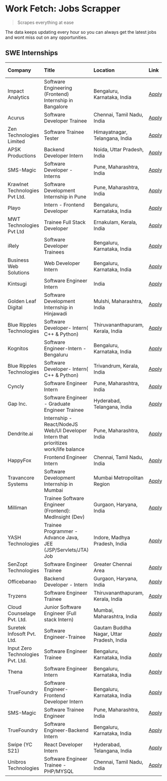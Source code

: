 # Work Fetch: Jobs Scrapper
> Scrapes everything at ease

The data keeps updating every hour so you can always get the latest jobs and wont miss out on any opportunities.

## SWE Internships
<!--START_SECTION:workfetch-->
| Company                           | Title                                                                                | Location                                  | Link                                                                                                                                                                                                                                                                                                | Date Posted   |
|:----------------------------------|:-------------------------------------------------------------------------------------|:------------------------------------------|:----------------------------------------------------------------------------------------------------------------------------------------------------------------------------------------------------------------------------------------------------------------------------------------------------|:--------------|
| Impact Analytics                  | Software Engineering (Frontend) Internship in Bangalore                              | Bengaluru, Karnataka, India               | [Apply](https://in.linkedin.com/jobs/view/software-engineering-frontend-internship-in-bangalore-at-impact-analytics-3872535077?refId=ntd1wrILKob25PVDB8Lr%2BA%3D%3D&trackingId=3InXtvwl7rlV7UYmG%2BvExQ%3D%3D&position=7&pageNum=0&trk=public_jobs_jserp-result_search-card)                        | 2024-03-26    |
| Acurus                            | Software Developer Trainee                                                           | Chennai, Tamil Nadu, India                | [Apply](https://in.linkedin.com/jobs/view/software-developer-trainee-at-acurus-3871400616?refId=ntd1wrILKob25PVDB8Lr%2BA%3D%3D&trackingId=LAUtS0n8njBNvWG0qVJ26g%3D%3D&position=19&pageNum=0&trk=public_jobs_jserp-result_search-card)                                                              | 2024-03-26    |
| Zen Technologies Limited          | Software Trainee Tester                                                              | Himayatnagar, Telangana, India            | [Apply](https://in.linkedin.com/jobs/view/software-trainee-tester-at-zen-technologies-limited-3872100214?refId=ObtCvBKviMFs%2BLVhTqh7rA%3D%3D&trackingId=xT9ZzaNCurcJiYX7t%2Fv9dw%3D%3D&position=6&pageNum=1&trk=public_jobs_jserp-result_search-card)                                              | 2024-03-26    |
| APSK Productions                  | Backend Developer Intern                                                             | Noida, Uttar Pradesh, India               | [Apply](https://in.linkedin.com/jobs/view/backend-developer-intern-at-apsk-productions-3866977403?refId=ObtCvBKviMFs%2BLVhTqh7rA%3D%3D&trackingId=jpiyywCeCiWM70nLUVzwiQ%3D%3D&position=23&pageNum=1&trk=public_jobs_jserp-result_search-card)                                                      | 2024-03-25    |
| SMS-Magic                         | Software Developer -Interns                                                          | Pune, Maharashtra, India                  | [Apply](https://in.linkedin.com/jobs/view/software-developer-interns-at-sms-magic-3868627682?refId=ObtCvBKviMFs%2BLVhTqh7rA%3D%3D&trackingId=ImVDMsrp20UyJ7nS%2BYnZ6g%3D%3D&position=20&pageNum=1&trk=public_jobs_jserp-result_search-card)                                                         | 2024-03-24    |
| Krawlnet Technologies Pvt Ltd.    | Software Development Internship in Pune                                              | Pune, Maharashtra, India                  | [Apply](https://in.linkedin.com/jobs/view/software-development-internship-in-pune-at-krawlnet-technologies-pvt-ltd-3868318801?refId=ntd1wrILKob25PVDB8Lr%2BA%3D%3D&trackingId=dis6LdZP%2F7R8asVYXi7vKQ%3D%3D&position=5&pageNum=0&trk=public_jobs_jserp-result_search-card)                         | 2024-03-22    |
| Playo                             | Intern - Frontend Developer                                                          | Bengaluru, Karnataka, India               | [Apply](https://in.linkedin.com/jobs/view/intern-frontend-developer-at-playo-3864131172?refId=ntd1wrILKob25PVDB8Lr%2BA%3D%3D&trackingId=p9Imv3n28BD9Jy9ns7HdIQ%3D%3D&position=12&pageNum=0&trk=public_jobs_jserp-result_search-card)                                                                | 2024-03-22    |
| MWT Technologies Pvt Ltd          | Trainee Full Stack Developer                                                         | Ernakulam, Kerala, India                  | [Apply](https://in.linkedin.com/jobs/view/trainee-full-stack-developer-at-mwt-technologies-pvt-ltd-3863344037?refId=ntd1wrILKob25PVDB8Lr%2BA%3D%3D&trackingId=8LjaLhvcsfx%2BJA8NaaXoYA%3D%3D&position=14&pageNum=0&trk=public_jobs_jserp-result_search-card)                                        | 2024-03-20    |
| iRely                             | Software Developer Trainees                                                          | Bengaluru, Karnataka, India               | [Apply](https://in.linkedin.com/jobs/view/software-developer-trainees-at-irely-3860566039?refId=ntd1wrILKob25PVDB8Lr%2BA%3D%3D&trackingId=5v5DPYiyip3OmcTGkVMqrA%3D%3D&position=3&pageNum=0&trk=public_jobs_jserp-result_search-card)                                                               | 2024-03-18    |
| Business Web Solutions            | Web Developer Intern                                                                 | Bengaluru, Karnataka, India               | [Apply](https://in.linkedin.com/jobs/view/web-developer-intern-at-business-web-solutions-3860721170?refId=ObtCvBKviMFs%2BLVhTqh7rA%3D%3D&trackingId=hoxqSEbSwwoYGO64Kw7zLA%3D%3D&position=8&pageNum=1&trk=public_jobs_jserp-result_search-card)                                                     | 2024-03-17    |
| Kintsugi                          | Software Engineer Intern                                                             | India                                     | [Apply](https://in.linkedin.com/jobs/view/software-engineer-intern-at-kintsugi-3857074071?refId=ObtCvBKviMFs%2BLVhTqh7rA%3D%3D&trackingId=s9Qe4isekUvuJakOspIRNg%3D%3D&position=18&pageNum=1&trk=public_jobs_jserp-result_search-card)                                                              | 2024-03-16    |
| Golden Leaf Digital               | Software Development Internship in Hinjawadi                                         | Mulshi, Maharashtra, India                | [Apply](https://in.linkedin.com/jobs/view/software-development-internship-in-hinjawadi-at-golden-leaf-digital-3858085305?refId=ntd1wrILKob25PVDB8Lr%2BA%3D%3D&trackingId=pCCcLTo2qsEQpDLBsev0Ug%3D%3D&position=16&pageNum=0&trk=public_jobs_jserp-result_search-card)                               | 2024-03-15    |
| Blue Ripples Technologies         | Software Developer- Intern( C++ & Python)                                            | Thiruvananthapuram, Kerala, India         | [Apply](https://in.linkedin.com/jobs/view/software-developer-intern-c%2B%2B-python-at-blue-ripples-technologies-3855594494?refId=ntd1wrILKob25PVDB8Lr%2BA%3D%3D&trackingId=koNVLwOfvJYqKkC7q176kw%3D%3D&position=23&pageNum=0&trk=public_jobs_jserp-result_search-card)                             | 2024-03-14    |
| Kognitos                          | Software Engineer-Intern -Bengaluru                                                  | Bengaluru, Karnataka, India               | [Apply](https://in.linkedin.com/jobs/view/software-engineer-intern-bengaluru-at-kognitos-3855361239?refId=ntd1wrILKob25PVDB8Lr%2BA%3D%3D&trackingId=VlZGV%2Fu%2Bls8N%2FEf36%2BL%2FWA%3D%3D&position=9&pageNum=0&trk=public_jobs_jserp-result_search-card)                                           | 2024-03-13    |
| Blue Ripples Technologies         | Software Developer- Intern( C++  & Python)                                           | Trivandrum, Kerala, India                 | [Apply](https://in.linkedin.com/jobs/view/software-developer-intern-c%2B%2B-python-at-blue-ripples-technologies-3856150730?refId=ntd1wrILKob25PVDB8Lr%2BA%3D%3D&trackingId=5yklPcae5eOhNc06xtrSGA%3D%3D&position=24&pageNum=0&trk=public_jobs_jserp-result_search-card)                             | 2024-03-13    |
| Cyncly                            | Software Engineer Intern                                                             | Pune, Maharashtra, India                  | [Apply](https://in.linkedin.com/jobs/view/software-engineer-intern-at-cyncly-3853990178?refId=ObtCvBKviMFs%2BLVhTqh7rA%3D%3D&trackingId=o57pzPZ2qr4D%2BugWmiAHSw%3D%3D&position=3&pageNum=1&trk=public_jobs_jserp-result_search-card)                                                               | 2024-03-13    |
| Gap Inc.                          | Software Engineer - Graduate Engineer Trainee                                        | Hyderabad, Telangana, India               | [Apply](https://in.linkedin.com/jobs/view/software-engineer-graduate-engineer-trainee-at-gap-inc-3853818960?refId=ntd1wrILKob25PVDB8Lr%2BA%3D%3D&trackingId=Ow4w8nm%2BOiW3McbOoQHW1w%3D%3D&position=8&pageNum=0&trk=public_jobs_jserp-result_search-card)                                           | 2024-03-12    |
| Dendrite.ai                       | Internship - React/NodeJS Web/UI Developer Intern that prioritizes work/life balance | Pune, Maharashtra, India                  | [Apply](https://in.linkedin.com/jobs/view/internship-react-nodejs-web-ui-developer-intern-that-prioritizes-work-life-balance-at-dendrite-ai-3853583200?refId=ObtCvBKviMFs%2BLVhTqh7rA%3D%3D&trackingId=fS4QwEblB2eDxTZyC4chIg%3D%3D&position=14&pageNum=1&trk=public_jobs_jserp-result_search-card) | 2024-03-12    |
| HappyFox                          | Frontend Engineer Intern                                                             | Chennai, Tamil Nadu, India                | [Apply](https://in.linkedin.com/jobs/view/frontend-engineer-intern-at-happyfox-3848357951?refId=ObtCvBKviMFs%2BLVhTqh7rA%3D%3D&trackingId=wfxJToyBwbRlv95d9QiZzQ%3D%3D&position=24&pageNum=1&trk=public_jobs_jserp-result_search-card)                                                              | 2024-03-07    |
| Travancore Systems                | Software Development Internship in Mumbai                                            | Mumbai Metropolitan Region                | [Apply](https://in.linkedin.com/jobs/view/software-development-internship-in-mumbai-at-travancore-systems-3847706952?refId=ObtCvBKviMFs%2BLVhTqh7rA%3D%3D&trackingId=H%2FCzwfQYcsArXKRbZILuFA%3D%3D&position=25&pageNum=1&trk=public_jobs_jserp-result_search-card)                                 | 2024-03-05    |
| Milliman                          | Trainee Software Engineer (Frontend): MedInsight (Dev)                               | Gurgaon, Haryana, India                   | [Apply](https://in.linkedin.com/jobs/view/trainee-software-engineer-frontend-medinsight-dev-at-milliman-3792874280?refId=ntd1wrILKob25PVDB8Lr%2BA%3D%3D&trackingId=%2BLmVrd9Xsc3gz7IIjq5m4g%3D%3D&position=11&pageNum=0&trk=public_jobs_jserp-result_search-card)                                   | 2024-03-01    |
| YASH Technologies                 | Trainee Programmer - Advance Java, JEE (JSP/Servlets/JTA) Job                        | Indore, Madhya Pradesh, India             | [Apply](https://in.linkedin.com/jobs/view/trainee-programmer-advance-java-jee-jsp-servlets-jta-job-at-yash-technologies-3811759183?refId=ObtCvBKviMFs%2BLVhTqh7rA%3D%3D&trackingId=2lG0XiNs3k6Y0mhArlAafg%3D%3D&position=2&pageNum=1&trk=public_jobs_jserp-result_search-card)                      | 2024-02-13    |
| SenZopt Technologies              | Software Engineer Trainee                                                            | Greater Chennai Area                      | [Apply](https://in.linkedin.com/jobs/view/software-engineer-trainee-at-senzopt-technologies-3827688781?refId=ObtCvBKviMFs%2BLVhTqh7rA%3D%3D&trackingId=mCEO%2BVFS19CNChDAjiBJog%3D%3D&position=15&pageNum=1&trk=public_jobs_jserp-result_search-card)                                               | 2024-02-12    |
| Officebanao                       | Backend Developer - Intern                                                           | Gurgaon, Haryana, India                   | [Apply](https://in.linkedin.com/jobs/view/backend-developer-intern-at-officebanao-3814263731?refId=ObtCvBKviMFs%2BLVhTqh7rA%3D%3D&trackingId=A30hWOzoiLW%2BuXb7qfjSsw%3D%3D&position=10&pageNum=1&trk=public_jobs_jserp-result_search-card)                                                         | 2024-01-31    |
| Tryzens                           | Software Engineer Trainee                                                            | Thiruvananthapuram, Kerala, India         | [Apply](https://in.linkedin.com/jobs/view/software-engineer-trainee-at-tryzens-3809363491?refId=ObtCvBKviMFs%2BLVhTqh7rA%3D%3D&trackingId=ATViT2YiK3L1VOZOtC97fQ%3D%3D&position=17&pageNum=1&trk=public_jobs_jserp-result_search-card)                                                              | 2024-01-18    |
| Cloud Counselage Pvt. Ltd.        | Junior Software Engineer (Full stack Intern)                                         | Mumbai, Maharashtra, India                | [Apply](https://in.linkedin.com/jobs/view/junior-software-engineer-full-stack-intern-at-cloud-counselage-pvt-ltd-3803132814?refId=ObtCvBKviMFs%2BLVhTqh7rA%3D%3D&trackingId=PnYPKpG4Uz5lKzDSGaJh7g%3D%3D&position=9&pageNum=1&trk=public_jobs_jserp-result_search-card)                             | 2024-01-11    |
| Suretek Infosoft Pvt. Ltd.        | Software Engineer-Trainee                                                            | Gautam Buddha Nagar, Uttar Pradesh, India | [Apply](https://in.linkedin.com/jobs/view/software-engineer-trainee-at-suretek-infosoft-pvt-ltd-3800934643?refId=ObtCvBKviMFs%2BLVhTqh7rA%3D%3D&trackingId=9KbM1Eg%2Bg7qpM2peWNS7rQ%3D%3D&position=4&pageNum=1&trk=public_jobs_jserp-result_search-card)                                            | 2024-01-09    |
| Input Zero Technologies Pvt. Ltd. | Software Engineer Trainee                                                            | Bengaluru, Karnataka, India               | [Apply](https://in.linkedin.com/jobs/view/software-engineer-trainee-at-input-zero-technologies-pvt-ltd-3800927643?refId=ObtCvBKviMFs%2BLVhTqh7rA%3D%3D&trackingId=NhN50b3H7gzmouSKJHBZXw%3D%3D&position=12&pageNum=1&trk=public_jobs_jserp-result_search-card)                                      | 2024-01-09    |
| Thena                             | Software Engineer Intern                                                             | Bengaluru, Karnataka, India               | [Apply](https://in.linkedin.com/jobs/view/software-engineer-intern-at-thena-3778731751?refId=ntd1wrILKob25PVDB8Lr%2BA%3D%3D&trackingId=TzIlywYaE8WuSwevqnoxXA%3D%3D&position=22&pageNum=0&trk=public_jobs_jserp-result_search-card)                                                                 | 2023-12-05    |
| TrueFoundry                       | Software Engineer- Frontend Developer Intern                                         | Bengaluru, Karnataka, India               | [Apply](https://in.linkedin.com/jobs/view/software-engineer-frontend-developer-intern-at-truefoundry-3790095058?refId=ntd1wrILKob25PVDB8Lr%2BA%3D%3D&trackingId=j94fBCE4uJ2diLc4NYBTMA%3D%3D&position=21&pageNum=0&trk=public_jobs_jserp-result_search-card)                                        | 2023-11-24    |
| SMS-Magic                         | Software Trainee Engineer                                                            | Pune, Maharashtra, India                  | [Apply](https://in.linkedin.com/jobs/view/software-trainee-engineer-at-sms-magic-3761409781?refId=ObtCvBKviMFs%2BLVhTqh7rA%3D%3D&trackingId=EXBuFzf3%2BbWPQg%2Bfn9I1zA%3D%3D&position=11&pageNum=1&trk=public_jobs_jserp-result_search-card)                                                        | 2023-11-16    |
| TrueFoundry                       | Software Engineer-Backend Intern                                                     | Bengaluru, Karnataka, India               | [Apply](https://in.linkedin.com/jobs/view/software-engineer-backend-intern-at-truefoundry-3779508170?refId=ObtCvBKviMFs%2BLVhTqh7rA%3D%3D&trackingId=eeQmkhSxdrsQPImrOfoSog%3D%3D&position=13&pageNum=1&trk=public_jobs_jserp-result_search-card)                                                   | 2023-11-10    |
| Swipe (YC S21)                    | React Developer Intern                                                               | Hyderabad, Telangana, India               | [Apply](https://in.linkedin.com/jobs/view/react-developer-intern-at-swipe-yc-s21-3737600089?refId=ntd1wrILKob25PVDB8Lr%2BA%3D%3D&trackingId=6l5UTtYqkaoNUT1VBXqY8Q%3D%3D&position=25&pageNum=0&trk=public_jobs_jserp-result_search-card)                                                            | 2023-10-13    |
| Unibros Technologies              | Software Engineer Trainee - PHP/MYSQL                                                | Chennai, Tamil Nadu, India                | [Apply](https://in.linkedin.com/jobs/view/software-engineer-trainee-php-mysql-at-unibros-technologies-3656599241?refId=ObtCvBKviMFs%2BLVhTqh7rA%3D%3D&trackingId=DWSQaww2sFTltYn3Au10uA%3D%3D&position=19&pageNum=1&trk=public_jobs_jserp-result_search-card)                                       | 2023-06-12    |
<!--END_SECTION:workfetch-->
